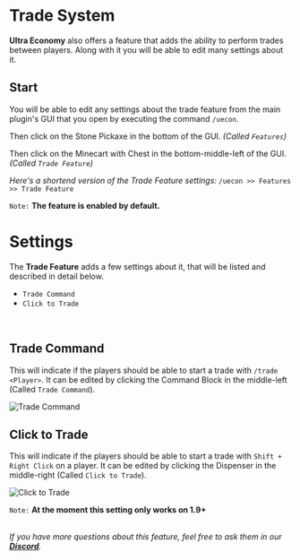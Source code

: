 # Trade System
**Ultra Economy** also offers a feature that adds the ability to perform trades between players. Along with it you will be able to edit many settings about it.
<br>

## Start
You will be able to edit any settings about the trade feature from the main plugin's GUI that you open by executing the command `/uecon`.
<br>

Then click on the Stone Pickaxe in the bottom of the GUI. *(Called `Features`)*
<br>

Then click on the Minecart with Chest in the bottom-middle-left of the GUI. *(Called `Trade Feature`)*
<br>

*Here's a shortend version of the Trade Feature settings:*
`/uecon >> Features >> Trade Feature`
<br>

`Note:` **The feature is enabled by default.**
<br>

# Settings
The **Trade Feature** adds a few settings about it, that will be listed and described in detail below.
<br>

- `Trade Command`
- `Click to Trade`
<br>

## Trade Command
This will indicate if the players should be able to start a trade with `/trade <Player>`. It can be edited by clicking the Command Block in the middle-left (Called `Trade Command`).
<br>

![Trade Command](https://i.imgur.com/DACpw4D.png)
<br>

## Click to Trade
This will indicate if the players should be able to start a trade with `Shift + Right Click` on a player. It can be edited by clicking the Dispenser in the middle-right (Called `Click to Trade`).
<br>

![Click to Trade](https://i.imgur.com/Xf05iCv.png)
<br>

`Note:` **At the moment this setting only works on 1.9+**
<br>
<br>

_If you have more questions about this feature, feel free to ask them in our **[Discord](https://discord.gg/3JuHDm8)**._